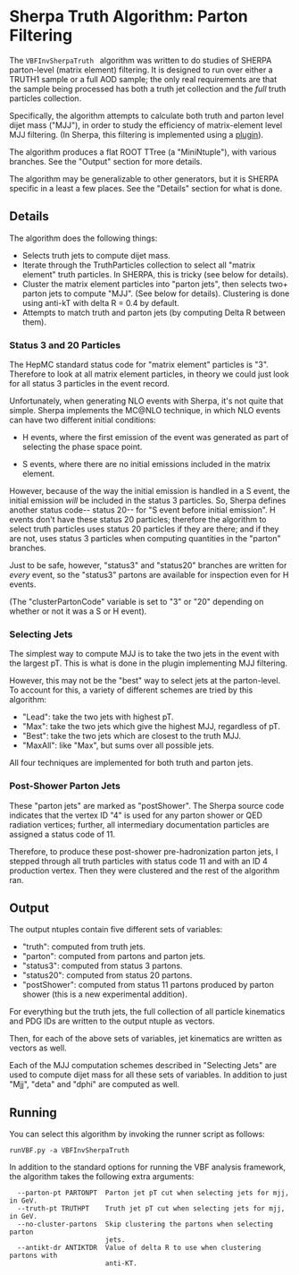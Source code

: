 # Sherpa Truth Algorithm: Parton Filtering

The ```VBFInvSherpaTruth ``` algorithm was written to do studies of SHERPA
parton-level (matrix element) filtering. It is designed to run over either
a TRUTH1 sample or a full AOD sample; the only real requirements are that
the sample being processed has both a truth jet collection and the *full*
truth particles collection.

Specifically, the algorithm attempts to calculate both truth and parton
level dijet mass ("MJJ"), in order to study the efficiency of matrix-element
level MJJ filtering. (In Sherpa, this filtering is implemented using a
[plugin](https://gitlab.cern.ch/brosser/MjjSherpaFilters)).

The algorithm produces a flat ROOT TTree (a "MiniNtuple"), with various
branches. See the "Output" section for more details.

The algorithm may be generalizable to other generators, but it is SHERPA
specific in a least a few places. See the "Details" section for what is done.

## Details

The algorithm does the following things:

* Selects truth jets to compute dijet mass.
* Iterate through the TruthParticles collection to select all "matrix element"
truth particles. In SHERPA, this is tricky (see below for details).
* Cluster the matrix element particles into "parton jets", then selects
two+ parton jets to compute "MJJ". (See below for details). Clustering is
done using anti-kT with delta R = 0.4 by default.
* Attempts to match truth and parton jets (by computing Delta R between them).

### Status 3 and 20 Particles

The HepMC standard status code for "matrix element" particles is "3". Therefore
to look at all matrix element particles, in theory we could just look for all
status 3 particles in the event record.

Unfortunately, when generating NLO events with Sherpa, it's not quite that
simple. Sherpa implements the MC@NLO technique, in which NLO events can have
two different initial conditions:

* H events, where the first emission of the event was generated as part of
selecting the phase space point.

* S events, where there are no initial emissions included in the matrix
element.

However, because of the way the initial emission is handled in a S event,
the initial emission *will* be included in the status 3 particles. So,
Sherpa defines another status code-- status 20-- for "S event before initial
emission". H events don't have these status 20 particles; therefore the
algorithm to select truth particles uses status 20 particles if they are
there; and if they are not, uses status 3 particles when computing
quantities in the "parton" branches.

Just to be safe, however, "status3" and "status20" branches are written
for *every* event, so the "status3" partons are available for inspection
even for H events.

(The "clusterPartonCode" variable is set to "3" or "20" depending on
whether or not it was a S or H event).

### Selecting Jets

The simplest way to compute MJJ is to take the two jets in the event with the
largest pT. This is what is done in the plugin implementing MJJ filtering.

However, this may not be the "best" way to select jets at the parton-level.
To account for this, a variety of different schemes are tried by this algorithm:

* "Lead": take the two jets with highest pT.
* "Max": take the two jets which give the highest MJJ, regardless of pT.
* "Best": take the two jets which are closest to the truth MJJ.
* "MaxAll": like "Max", but sums over all possible jets.

All four techniques are implemented for both truth and parton jets.

### Post-Shower Parton Jets

These "parton jets" are marked as "postShower". The Sherpa source code
indicates that the vertex ID "4" is used for any parton shower or QED
radiation vertices; further, all intermediary documentation particles
are assigned a status code of 11.

Therefore, to produce these post-shower pre-hadronization parton jets,
I stepped through all truth particles with status code 11 and with an
ID 4 production vertex. Then they were clustered and the rest of the
algorithm ran.

## Output

The output ntuples contain five different sets of variables:

* "truth": computed from truth jets.
* "parton": computed from partons and parton jets.
* "status3": computed from status 3 partons.
* "status20": computed from status 20 partons.
* "postShower": computed from status 11 partons produced by parton shower
(this is a new experimental addition).

For everything but the truth jets, the full collection of all particle kinematics
and PDG IDs are written to the output ntuple as vectors.

Then, for each of the above sets of variables, jet kinematics are written
as vectors as well.

Each of the MJJ computation schemes described in "Selecting Jets" are
used to compute dijet mass for all these sets of variables. In
addition to just "Mjj", "deta" and "dphi" are computed as well.

## Running

You can select this algorithm by invoking the runner script as follows:

```
runVBF.py -a VBFInvSherpaTruth
```

In addition to the standard options for running the VBF analysis framework,
the algorithm takes the following extra arguments:

```
  --parton-pt PARTONPT  Parton jet pT cut when selecting jets for mjj, in GeV.
  --truth-pt TRUTHPT    Truth jet pT cut when selecting jets for mjj, in GeV.
  --no-cluster-partons  Skip clustering the partons when selecting parton
                        jets.
  --antikt-dr ANTIKTDR  Value of delta R to use when clustering partons with
                        anti-KT.
```
